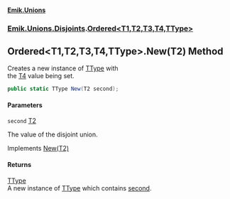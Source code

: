 #### [Emik.Unions](index.md 'index')
### [Emik.Unions.Disjoints](Emik.Unions.Disjoints.md 'Emik.Unions.Disjoints').[Ordered&lt;T1,T2,T3,T4,TType&gt;](Ordered{T1,T2,T3,T4,TType}.md 'Emik.Unions.Disjoints.Ordered<T1,T2,T3,T4,TType>')

## Ordered<T1,T2,T3,T4,TType>.New(T2) Method

Creates a new instance of [TType](Ordered{T1,T2,T3,T4,TType}.md#Emik.Unions.Disjoints.Ordered_T1,T2,T3,T4,TType_.TType 'Emik.Unions.Disjoints.Ordered<T1,T2,T3,T4,TType>.TType') with  
the [T4](Ordered{T1,T2,T3,T4,TType}.md#Emik.Unions.Disjoints.Ordered_T1,T2,T3,T4,TType_.T4 'Emik.Unions.Disjoints.Ordered<T1,T2,T3,T4,TType>.T4') value being set.

```csharp
public static TType New(T2 second);
```
#### Parameters

<a name='Emik.Unions.Disjoints.Ordered_T1,T2,T3,T4,TType_.New(T2).second'></a>

`second` [T2](Ordered{T1,T2,T3,T4,TType}.md#Emik.Unions.Disjoints.Ordered_T1,T2,T3,T4,TType_.T2 'Emik.Unions.Disjoints.Ordered<T1,T2,T3,T4,TType>.T2')

The value of the disjoint union.

Implements [New(T2)](IFactories{T1,T2,T3,T4,TType}.New(T2).md 'Emik.Unions.Disjoints.IFactories<T1,T2,T3,T4,TType>.New(T2)')

#### Returns
[TType](Ordered{T1,T2,T3,T4,TType}.md#Emik.Unions.Disjoints.Ordered_T1,T2,T3,T4,TType_.TType 'Emik.Unions.Disjoints.Ordered<T1,T2,T3,T4,TType>.TType')  
A new instance of [TType](Ordered{T1,T2,T3,T4,TType}.md#Emik.Unions.Disjoints.Ordered_T1,T2,T3,T4,TType_.TType 'Emik.Unions.Disjoints.Ordered<T1,T2,T3,T4,TType>.TType') which contains [second](Ordered{T1,T2,T3,T4,TType}.New(T2).md#Emik.Unions.Disjoints.Ordered_T1,T2,T3,T4,TType_.New(T2).second 'Emik.Unions.Disjoints.Ordered<T1,T2,T3,T4,TType>.New(T2).second').